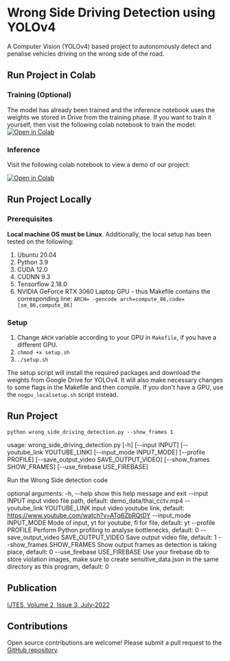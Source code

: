 # Wrong Side Driving Detection using YOLOv4

A Computer Vision (YOLOv4) based project to autonomously detect and penalise vehicles driving on the wrong side of the road.  


## Run Project in Colab

### Training (Optional)

The model has already been trained and the inference notebook uses the weights we stored in Drive from the training phase. If you want to train it yourself, then visit the following colab notebook to train the model:
[![Open in Colab](https://colab.research.google.com/assets/colab-badge.svg)](https://colab.research.google.com/github/sriramcu/yolov4_wrong_side_driving_detection/blob/master/notebooks/Training.ipynb)

### Inference
Visit the following colab notebook to view a demo of our project:  
  
[![Open in Colab](https://colab.research.google.com/assets/colab-badge.svg)](https://colab.research.google.com/github/sriramcu/yolov4_wrong_side_driving_detection/blob/master/notebooks/Yolov4_WrongSideDetection.ipynb)


## Run Project Locally

### Prerequisites

**Local machine OS must be Linux**. Additionally, the local setup has been tested on the following:

1. Ubuntu 20.04
2. Python 3.9
3. CUDA 12.0
4. CUDNN 9.3
5. Tensorflow 2.18.0
6. NVIDIA GeForce RTX 3060 Laptop GPU - thus Makefile contains the corresponding line: `ARCH= -gencode arch=compute_86,code=[sm_86,compute_86]`

### Setup

1. Change `ARCH` variable according to your GPU in `Makefile`, if you have a different GPU.
2. `chmod +x setup.sh`  
3. `./setup.sh`  

The setup script will install the required packages and download the weights from Google Drive for YOLOv4. It will also make necessary changes to some flags in the Makefile and then compile. If you don't have a GPU, use the `nogpu_localsetup.sh` script instead.

## Run Project

`python wrong_side_driving_detection.py --show_frames 1`  

usage: wrong_side_driving_detection.py [-h] [--input INPUT]
                                       [--youtube_link YOUTUBE_LINK]
                                       [--input_mode INPUT_MODE]
                                       [--profile PROFILE]
                                       [--save_output_video SAVE_OUTPUT_VIDEO]
                                       [--show_frames SHOW_FRAMES]
                                       [--use_firebase USE_FIREBASE]

Run the Wrong Side detection code

optional arguments:
  -h, --help            show this help message and exit
  --input INPUT         input video file path, default:
                        demo_data/thai_cctv.mp4
  --youtube_link YOUTUBE_LINK
                        input video youtube link, default:
                        https://www.youtube.com/watch?v=ATq6ZbRQtDY
  --input_mode INPUT_MODE
                        Mode of input, yt for youtube, fl for file, default:
                        yt
  --profile PROFILE     Perform Python profiling to analyse bottlenecks,
                        default: 0
  --save_output_video SAVE_OUTPUT_VIDEO
                        Save output video file, default: 1
  --show_frames SHOW_FRAMES
                        Show output frames as detection is taking place,
                        default: 0
  --use_firebase USE_FIREBASE
                        Use your firebase db to store violation images, make
                        sure to create sensitive_data.json in the same
                        directory as this program, default: 0

## Publication

[IJTES, Volume 2, Issue 3, July-2022](https://mapscipub.com/download/2192/)

## Contributions

Open source contributions are welcome! Please submit a pull request to the [GitHub repository](https://github.com/sriramcu/yolov4_wrong_side_driving_detection).
